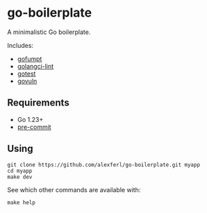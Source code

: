 # go-boilerplate
A minimalistic Go boilerplate.

Includes:
- [gofumpt](https://pkg.go.dev/mvdan.cc/gofumpt)
- [golangci-lint](https://golangci-lint.run)
- [gotest](https://pkg.go.dev/gotest.tools/gotestsum)
- [govuln](https://pkg.go.dev/golang.org/x/vuln/cmd/govulncheck)

## Requirements
- Go 1.23+
- [pre-commit](https://pre-commit.com)

## Using
```shell
git clone https://github.com/alexferl/go-boilerplate.git myapp
cd myapp
make dev
```

See which other commands are available with:
```shell
make help
```
